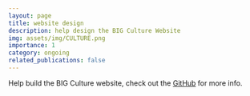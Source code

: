 ```yaml
---
layout: page
title: website design
description: help design the BIG Culture Website
img: assets/img/CULTURE.png
importance: 1
category: ongoing
related_publications: false
---
```


Help build the BIG Culture website, check out the [GitHub](https://github.com/BIG-Culture/big-culture.github.io) for more info.